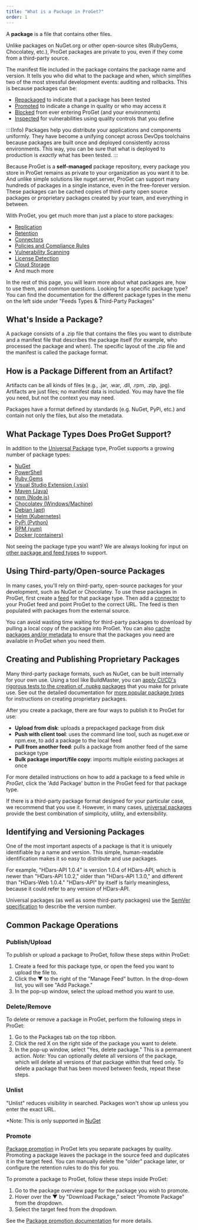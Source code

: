 ```yaml
---
title: "What is a Package in ProGet?"
order: 1
---
```



A **package** is a file that contains other files.

Unlike packages on NuGet.org or other open-source sites (RubyGems, Chocolatey, etc.), ProGet packages are private to you, even if they come from a third-party source.

The manifest file included in the package contains the package name and version. It tells you who did what to the package and when, which simplifies two of the most stressful development events: auditing and rollbacks. This is because packages can be:

- [Repackaged](/docs/proget/packages/repackaging) to indicate that a package has been tested
- [Promoted](/docs/proget/packages/repackaging) to indicate a change in quality or who may access it
- [Blocked](/docs/proget/sca/licenses) from ever entering ProGet (and your environments)
- [Inspected](/docs/proget/sca/vulnerabilities) for vulnerabilities using quality controls that you define


:::(Info)
Packages help you distribute your applications and components uniformly. They have become a unifying concept across DevOps toolchains because packages are built once and deployed consistently across environments. This way, you can be sure that what is deployed to production is *exactly* what has been tested.
:::


Because ProGet is a **self-managed** package repository, every package you store in ProGet remains as private to your organization as you want it to be. And unlike simple solutions like nuget.server, ProGet can support many hundreds of packages in a single instance, even in the free-forever version. These packages can be cached copies of third-party open source packages or proprietary packages created by your team, and everything in between.

With ProGet, you get much more than just a place to store packages:

- [Replication](/docs/proget/replication-feed-mirroring/proget-advanced-feed-replication)
- [Retention](/docs/proget/administration/retention-rules)
- [Connectors](/docs/proget/feeds/connector-overview)
- [Policies and Compliance Rules](/docs/proget/sca/policies)
- [Vulnerability Scanning](/docs/proget/sca/vulnerabilities)
- [License Detection](/docs/proget/sca/licenses)
- [Cloud Storage](/docs/proget/cloud-storage)
- And much more

In the rest of this page, you will learn more about what packages are, how to use them, and common questions. Looking for a specific package type? You can find the documentation for the different package types in the menu on the left side under "Feeds Types & Third-Party Packages"

## What's Inside a Package?

A package consists of a .zip file that contains the files you want to distribute and a manifest file that describes the package itself (for example, who processed the package and when). The specific layout of the .zip file and the manifest is called the package format.

## How is a Package Different from an Artifact?

Artifacts can be all kinds of files (e.g., .jar, .war, .dll, .rpm, .zip, .jpg). Artifacts are just files; no manifest data is included. You may have the file you need, but not the context you may need.

Packages have a format defined by standards (e.g. NuGet, PyPi, etc.) and contain not only the files, but also the metadata.

## What Package Types Does ProGet Support?

In addition to the [Universal Package](/docs/proget/feeds/universal) type, ProGet supports a growing number of package types:

- [NuGet](/docs/proget/feeds/nuget)
- [PowerShell](/docs/proget/feeds/powershell)
- [Ruby Gems](/docs/proget/feeds/rubygems)
- [Visual Studio Extension (.vsix)](/docs/proget/feeds/vsix)
- [Maven (Java)](/docs/proget/feeds/maven)
- [npm (Node.js)](/docs/proget/feeds/npm)
- [Chocolatey (Windows/Machine)](/docs/proget/feeds/chocolatey)
- [Debian (apt)](/docs/proget/feeds/debian)
- [Helm (Kubernetes)](/docs/proget/feeds/helm)
- [PyPi (Python)](/docs/proget/feeds/pypi)
- [RPM (yum)](/docs/proget/feeds/rpm)
- [Docker (containers)](/docs/proget/docker/private-registries)

Not seeing the package type you want? We are always looking for input on [other package and feed types](/docs/proget/feeds/other-types) to support.

## Using Third-party/Open-source Packages

In many cases, you'll rely on third-party, open-source packages for your development, such as NuGet or Chocolatey. To use these packages in ProGet, first create a [feed](/docs/proget/feeds/feed-overview) for that package type. Then add a [connector](/docs/proget/feeds/connector-overview) to your ProGet feed and point ProGet to the correct URL. The feed is then populated with packages from the external source.

You can avoid wasting time waiting for third-party packages to download by pulling a local copy of the package into ProGet. You can also [cache packages and/or metadata](/docs/proget/feeds/connector-overview#connector-caching) to ensure that the packages you need are available in ProGet when you need them.

## Creating and Publishing Proprietary Packages 

Many third-party package formats, such as NuGet, can be built internally for your own use. Using a tool like BuildMaster, you can [apply CI/CD's rigorous tests to the creation of .nupkg packages](/docs/buildmaster/development-platforms/buildmaster-platforms-dotnet/buildmaster-platforms-dot-net-nuget) that you make for private use. See out the detailed documentation for [more popular package types](/docs/proget/packages/what-is-a-package#supported) for instructions on creating proprietary packages.

After you create a package, there are four ways to publish it to ProGet for use:

- **Upload from disk**: uploads a prepackaged package from disk
- **Push with client tool**: uses the command line tool, such as nuget.exe or npm.exe, to add a package to the local feed
- **Pull from another feed**: pulls a package from another feed of the same package type
- **Bulk package import/file copy**: imports multiple existing packages at once

For more detailed instructions on how to add a package to a feed while *in ProGet*, click the 'Add Package' button in the ProGet feed for that package type.

If there is a third-party package format designed for your particular case, we recommend that you use it. However, in many cases, [universal packages](/docs/proget/feeds/universal) provide the best combination of simplicity, utility, and extensibility.

## Identifying and Versioning Packages 

One of the most important aspects of a package is that it is uniquely identifiable by a name and version. This simple, human-readable identification makes it so easy to distribute and use packages.

For example, "HDars-API 1.0.4" is version 1.0.4 of HDars-API, which is newer than "HDars-API 1.0.2," older than "HDars-API 1.3.0," and different than "HDars-Web 1.0.4." "HDars-API" by itself is fairly meaningless, because it could refer to any version of HDars-API.

Universal packages (as well as some third-party packages) use the [SemVer specification](https://semver.org/) to describe the version number.

## Common Package Operations 

### Publish/Upload

To publish or upload a package to ProGet, follow these steps within ProGet:
1.	Create a feed for this package type, or open the feed you want to upload the file to. 
2. Click the ▼ to the right of the "Manage Feed" button. In the drop-down list, you will see "Add Package."
3.	In the pop-up window, select the upload method you want to use.

### Delete/Remove

To delete or remove a package in ProGet, perform the following steps in ProGet:
1.	Go to the Packages tab on the top ribbon.
2.	Click the red X on the right side of the package you want to delete.
3.	In the pop-up window, select "Yes, delete package." This is a permanent action. 
*Note:* You can optionally delete all versions of the package, which will delete all versions of that package within that feed only. To delete a package that has been moved between feeds, repeat these steps.

### Unlist

"Unlist" reduces visibility in searched. Packages won't show up unless you enter the exact URL. 

*Note: This is only supported in [NuGet](/docs/proget/feeds/nuget#deleting-and-unlisting)

### Promote

[Package promotion](/docs/proget/packages/package-promotion) in ProGet lets you separate packages by quality. Promoting a package leaves the package in the source feed and duplicates it in the target feed. You can manually delete the "older" package later, or configure the retention rules to do this for you.

To promote a package to ProGet, follow these steps inside ProGet:

1.	Go to the package overview page for the package you wish to promote. 
2.	Hover over the ▼ by "Download Package," select "Promote Package" from the dropdown.
3.	Select the target feed from the dropdown.

See the [Package promotion documentation](/docs/proget/packages/package-promotion) for more details.